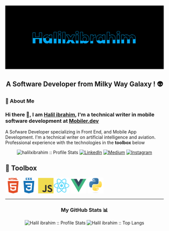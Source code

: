 
<img src="./x.png"></img>  


<h2 align="center"> A Software Developer from Milky Way Galaxy ! 👽</h2>





### 📘 About Me 
### Hi there 👋, I am [Halil ibrahim](https://www.linkedin.com/in/halilxibrahim/), I'm a technical writer in mobile software development at [Mobiler.dev](https://www.mobiler.dev/)
A Sofware Developer specializing in Front End, and Mobile App Development.
I'm a technical writer on artificial intelligence and aviation.
Professional experience with the technologies in the **toolbox** below 

<p align="center">
<img src="https://komarev.com/ghpvc/?username=halilxibrahim&color=blue" alt="halilxibrahim :: Profile Stats"></a>
<a href="https://www.linkedin.com/in/halilxibrahim/" target="_blank"><img alt="LinkedIn" src="https://img.shields.io/badge/LinkedIn-halilxibrahim-blue?style=flat&logo=linkedin"></a> <a href="https://medium.com/@halilxibrahim" target="_blank"><img alt="Medium" src="https://img.shields.io/badge/Medium-halilxibrahim-blue?style=flat&logo=medium"></a> 
<a href="https://www.instagram.com/halilxibrahim_/"><img alt="Instagram" src="https://img.shields.io/badge/Instagram-halilxibrahim_-blue?style=flat-square&logo=instagram"></a>
</p>


## 🧰 Toolbox



<img src="https://github.com/devicons/devicon/blob/master/icons/html5/html5-plain-wordmark.svg" alt="JavaScript Logo" width="50" height="50" /><img src="https://github.com/devicons/devicon/blob/master/icons/css3/css3-plain-wordmark.svg" alt="JavaScript Logo" width="50" height="50" /> <img src="https://github.com/devicons/devicon/blob/master/icons/javascript/javascript-original.svg" alt="JavaScript Logo" width="50" height="50" /><img src="https://github.com/devicons/devicon/blob/master/icons/react/react-original.svg" alt="JavaScript Logo" width="50" height="50" /> 
<img src="https://github.com/devicons/devicon/blob/master/icons/vuejs/vuejs-original.svg" alt="JavaScript Logo" width="50" height="50" /> <img src="https://github.com/devicons/devicon/blob/master/icons/python/python-original.svg" alt="JavaScript Logo" width="50" height="50" />


---



<h3 align="center">My GitHub Stats 📊 </h3>
<p align="center">
  <img src="https://github-readme-stats.vercel.app/api?username=halilxibrahim&show_icons=true&theme=synthwave" alt="Halil ibrahim :: Profile Stats" />
  <img src="https://github-readme-stats.vercel.app/api/top-langs/?username=halilxibrahim&langs_count=10&theme=tokyonight&layout=compact" alt="Halil ibrahim :: Top Langs" />
</p>



<!--
**halilxibrahim/halilxibrahim** is a ✨ _special_ ✨ repository because its `README.md` (this file) appears on your GitHub profile.

Here are some ideas to get you started:

- 🔭 I’m currently working on ...
- 🌱 I’m currently learning ...
- 👯 I’m looking to collaborate on ...
- 🤔 I’m looking for help with ...
- 💬 Ask me about ...
- 📫 How to reach me: ...
- 😄 Pronouns: ...
- ⚡ Fun fact: ...
-->
